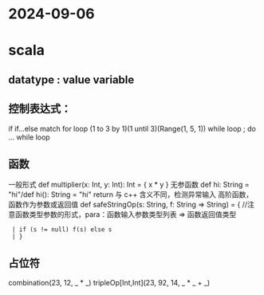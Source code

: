 # 2024-09-06
# scala
## datatype : value  variable
## 控制表达式：
if  if...else
match
for loop (1 to 3 by 1)(1 until 3)(Range(1, 5, 1))
while loop ; do ... while loop
## 函数
一般形式 def multiplier(x: Int, y: Int): Int = { x * y }
无参函数 def hi: String = "hi"/def hi(): String = "hi"
return 与 c++ 含义不同，检测异常输入
高阶函数，函数作为参数或返回值  def safeStringOp(s: String, f: String => String) = { //注意函数类型参数的形式，para：函数输入参数类型列表 => 函数返回值类型

     | if (s != null) f(s) else s
     | }
## 占位符  
combination(23, 12, _ * _) 
tripleOp[Int,Int](23, 92, 14, _ * _ + _)
